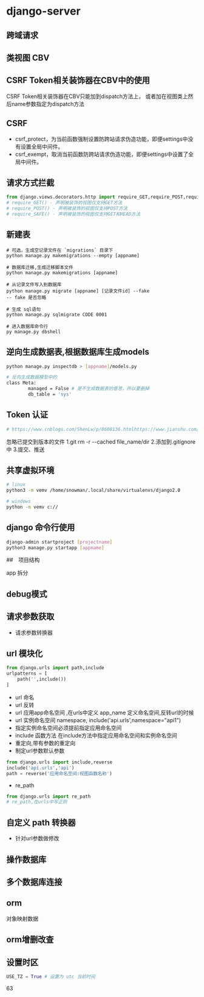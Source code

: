 # django-server

## 跨域请求

## 类视图 CBV

## CSRF Token相关装饰器在CBV中的使用

CSRF Token相关装饰器在CBV只能加到dispatch方法上，
或者加在视图类上然后name参数指定为dispatch方法

## CSRF

- csrf_protect，为当前函数强制设置防跨站请求伪造功能，即便settings中没有设置全局中间件。
- csrf_exempt，取消当前函数防跨站请求伪造功能，即便settings中设置了全局中间件。

## 请求方式拦截

```python
from django.views.decorators.http import require_GET,require_POST,require_safe
# require_GET() - 声明被装饰的视图仅支持GET方法
# require_POST() - 声明被装饰的视图仅支持POST方法
# require_SAFE() - 声明被装饰的视图仅支持GET和HEAD方法
```

## 新建表

```shell
# 可选，生成空记录文件在 `migrations` 目录下
python manage.py makemigrations --empty [appname] 

# 数据库迁移,生成迁移脚本文件
python manage.py makemigrations [appname]

# 从记录文件写入到数据库
python manage.py migrate [appname] [记录文件id] --fake 
-- fake 是否忽略 

# 生成 sql语句
python manage.py sqlmigrate CODE 0001

# 进入数据库命令行
py manage.py dbshell

```

## 逆向生成数据表,根据数据库生成models

```bash
python manage.py inspectdb > [appname]/models.py

# 反向生成数据模型中的
class Meta:
        managed = False # 是不生成数据表的意思，所以要删掉
        db_table = 'sys'
```

## Token 认证

```python
# https://www.cnblogs.com/ShenLw/p/8608136.htmlhttps://www.jianshu.com/p/e0a206212df4

```


忽略已提交到版本的文件
1.git rm -r --cached file_name/dir
2.添加到.gitignore中
3.提交、推送

## 共享虚拟环境

```bash
# linux
python3 -m vemv /home/snowman/.local/share/virtualenvs/django2.0

# windows
python -m vemv c://
```

## django 命令行使用

```bash
django-admin startproject [projectname]
python3 manage.py startapp [appname]

```

##　项目结构

app 拆分

## debug模式

## 请求参数获取

- 请求参数转换器

## url 模块化

```python
from django.urls import path,include
urlpatterns = [
    path('',include())
]

```
- url 命名
- url 反转
- url 应用app命名空间 ,在urls中定义 app_name 定义命名空间,反转url的时候
- url 实例命名空间 namespace, include('api.urls',namespace="api1")
- 指定实例命名空间必须提前指定应用命名空间
- include 函数方法 在include方法中指定应用命名空间和实例命名空间
- 重定向,带有参数的重定向
- 制定url参数默认参数

```python
from django.urls import include,reverse
include('api.urls','api')
path = reverse('应用命名空间:视图函数名称')
```

- re_path

```python
from django.urls import re_path
# re_path,在urls中写正则
```

## 自定义 path 转换器

- 针对url参数做修改


## 操作数据库

## 多个数据库连接

## orm 

对象映射数据

## orm增删改查

## 设置时区

```python
USE_TZ = True # 设置为 utc 当前时间
```

63
